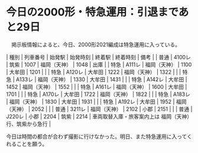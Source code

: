 # 今日の2000形・特急運用：引退まであと29日

<div class="section">　掲示板情報によると、今日、2000形2021編成は特急運用に入っている。

| 種別 | 列車番号 | 始発駅 | 始発時刻 | 終着駅 | 終着時刻 | 備考 |
| 普通 | 4100レ | 筑紫 | 1007 | 福岡（天神） | 1048 | 出庫 |
| 特急 | A111レ | 福岡（天神） | 1100 | 大牟田 | 1201 |  |
| 特急 | A120レ | 大牟田 | 1222 | 福岡（天神） | 1322 |  |
| 特急 | A133レ | 福岡（天神） | 1330 | 大牟田 | 1431 |  |
| 特急 | A142レ | 大牟田 | 1452 | 福岡（天神） | 1552 |  |
| 特急 | A161レ | 福岡（天神） | 1600 | 大牟田 | 1701 |  |
| 特急 | A170レ | 大牟田 | 1722 | 福岡（天神） | 1822 |  |
| 特急 | A183レ | 福岡（天神） | 1830 | 大牟田 | 1931 |  |
| 特急 | A192レ | 大牟田 | 1952 | 福岡（天神） | 2052 |  |
| 普通 | 3211レ | 福岡（天神） | 2102 | 小郡 | 2151 |  |
| 普通 | J220レ | 小郡 | 2204 | 筑紫 | 2214 | 車両取替入庫・旅客案内上は
福岡（天神）行、筑紫から急行 |

今日は時間の都合が合わず撮影に行けなかった。明日、また特急運用に入ってくれることを願う。</div>